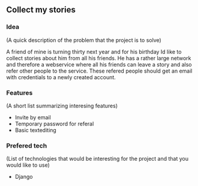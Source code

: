 ## Collect my stories


### Idea

(A quick description of the problem that the project is to solve)

A friend of mine is turning thirty next year and for his birthday Id like to collect stories about him
from all his friends. He has a rather large network and therefore a webservice where all his friends
can leave a story and also refer other people to the service. These refered people should get an
email with credentials to a newly created account.

### Features

(A short list summarizing interesing features)

* Invite by email
* Temporary password for referal
* Basic textediting


### Prefered tech

(List of technologies that would be interesting for the project and that you would like to use)

* Django
